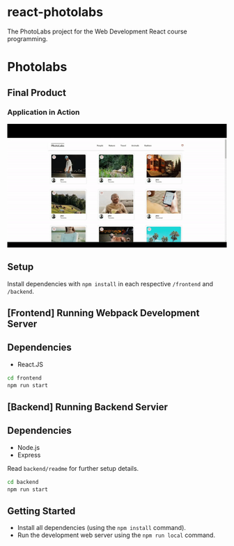 # react-photolabs
The PhotoLabs project for the Web Development React course programming.

# Photolabs

## Final Product

### Application in Action

![Application in action](https://github.com/tibirabotto/photo_lab/blob/main/photoLab.gif?raw=true)



## Setup

Install dependencies with `npm install` in each respective `/frontend` and `/backend`.

## [Frontend] Running Webpack Development Server

## Dependencies

- React.JS


```sh
cd frontend
npm run start
```





## [Backend] Running Backend Servier

## Dependencies

- Node.js
- Express


Read `backend/readme` for further setup details.

```sh
cd backend
npm run start
```









## Getting Started

- Install all dependencies (using the `npm install` command).
- Run the development web server using the `npm run local` command.
